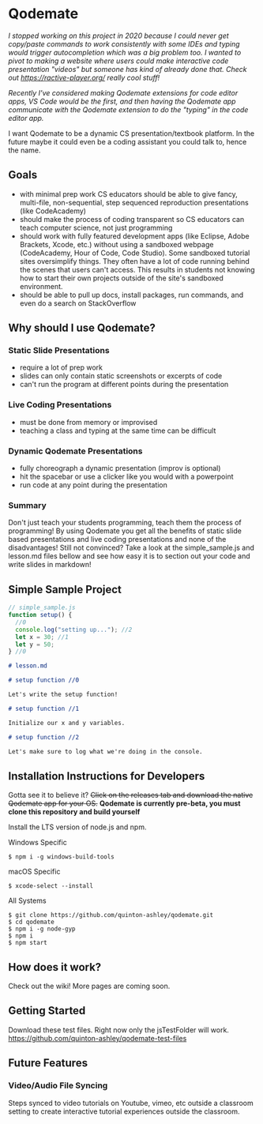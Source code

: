 # Qodemate

_I stopped working on this project in 2020 because I could never get copy/paste commands to work consistently with some IDEs and typing would trigger autocompletion which was a big problem too. I wanted to pivot to making a website where users could make interactive code presentation "videos" but someone has kind of already done that. Check out <https://ractive-player.org/> really cool stuff!_

_Recently I've considered making Qodemate extensions for code editor apps, VS Code would be the first, and then having the Qodemate app communicate with the Qodemate extension to do the "typing" in the code editor app._

I want Qodemate to be a dynamic CS presentation/textbook platform. In the future maybe it could even be a coding assistant you could talk to, hence the name.

## Goals

- with minimal prep work CS educators should be able to give fancy, multi-file, non-sequential, step sequenced reproduction presentations (like CodeAcademy)
- should make the process of coding transparent so CS educators can teach computer science, not just programming
- should work with fully featured development apps (like Eclipse, Adobe Brackets, Xcode, etc.) without using a sandboxed webpage (CodeAcademy, Hour of Code, Code Studio). Some sandboxed tutorial sites oversimplify things. They often have a lot of code running behind the scenes that users can't access. This results in students not knowing how to start their own projects outside of the site's sandboxed environment.
- should be able to pull up docs, install packages, run commands, and even do a search on StackOverflow

## Why should I use Qodemate?

### Static Slide Presentations

- require a lot of prep work
- slides can only contain static screenshots or excerpts of code
- can't run the program at different points during the presentation

### Live Coding Presentations

- must be done from memory or improvised
- teaching a class and typing at the same time can be difficult

### Dynamic Qodemate Presentations

- fully choreograph a dynamic presentation (improv is optional)
- hit the spacebar or use a clicker like you would with a powerpoint
- run code at any point during the presentation

### Summary

Don't just teach your students programming, teach them the process of programming! By using Qodemate you get all the benefits of static slide based presentations and live coding presentations and none of the disadvantages! Still not convinced? Take a look at the simple_sample.js and lesson.md files bellow and see how easy it is to section out your code and write slides in markdown!

## Simple Sample Project

```javascript
// simple_sample.js
function setup() {
  //0
  console.log("setting up..."); //2
  let x = 30; //1
  let y = 50;
} //0
```

```markdown
# lesson.md

# setup function //0

Let's write the setup function!

# setup function //1

Initialize our x and y variables.

# setup function //2

Let's make sure to log what we're doing in the console.
```

## Installation Instructions for Developers

Gotta see it to believe it? ~~Click on the releases tab and download the native Qodemate app for your OS.~~ **Qodemate is currently pre-beta, you must clone this repository and build yourself**

Install the LTS version of node.js and npm.

Windows Specific

    $ npm i -g windows-build-tools

macOS Specific

    $ xcode-select --install

All Systems

    $ git clone https://github.com/quinton-ashley/qodemate.git
    $ cd qodemate
    $ npm i -g node-gyp
    $ npm i
    $ npm start

## How does it work?

Check out the wiki! More pages are coming soon.

## Getting Started

Download these test files. Right now only the jsTestFolder will work.  
<https://github.com/quinton-ashley/qodemate-test-files>

## Future Features

### Video/Audio File Syncing

Steps synced to video tutorials on Youtube, vimeo, etc outside a classroom setting to create interactive tutorial experiences outside the classroom.
